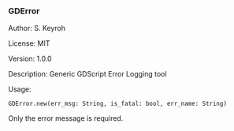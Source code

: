 ### GDError
Author: S. Keyroh

License: MIT

Version: 1.0.0

Description: Generic GDScript Error Logging tool

Usage: 
```
GDError.new(err_msg: String, is_fatal: bool, err_name: String)
```

Only the error message is required.